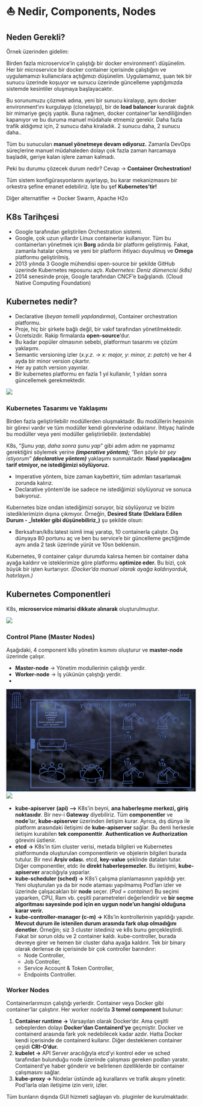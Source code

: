 # ⛵ Nedir, Components, Nodes

## Neden Gerekli?

Örnek üzerinden gidelim:

Birden fazla microservice’in çalıştığı bir docker environment’ı düşünelim. Her bir microservice bir docker container içerisinde çalıştığını ve uygulamamızı kullanıcılara açtığımızı düşünelim. Uygulamamız, şuan tek bir sunucu üzerinde koşuyor ve sunucu üzerinde güncelleme yaptığımızda sistemde kesintiler oluşmaya başlayacaktır.

Bu sorunumuzu çözmek adına, yeni bir sunucu kiralayıp, aynı docker environment’ını kurgulayıp (clonelayıp), bir de **load balancer** kurarak dağıtık bir mimariye geçiş yaptık. Buna rağmen, docker container’lar kendiliğinden kapanıyor ve bu duruma manuel müdahale etmemiz gerekir. Daha fazla trafik aldığımız için, 2 sunucu daha kiraladık. 2 sunucu daha, 2 sunucu daha..

Tüm bu sunucuları **manuel yönetmeye devam ediyoruz.** Zamanla DevOps süreçlerine manuel müdahaleden dolayı çok fazla zaman harcamaya başladık, geriye kalan işlere zaman kalmadı.

Peki bu durumu çözecek durum nedir? Cevap -> **Container Orchestration!**

Tüm sistem konfigürasyonlarını ayarlayıp, bu karar mekanizmasını bir orkestra şefine emanet edebiliriz. İşte bu şef **Kubernetes’tir!**

Diğer alternatifler -> Docker Swarm, Apache H2o

## K8s Tarihçesi

* Google tarafından geliştirilen Orchestration sistemi.
* Google, çok uzun yıllardır Linux containerlar kullanıyor. Tüm bu containerları yönetmek için **Borg** adında bir platform geliştirmiş. Fakat, zamanla hatalar çıkmış ve yeni bir platform ihtiyacı duyulmuş ve **Omega** platformu geliştirilmiş.
* 2013 yılında 3 Google mühendisi open-source bir şekilde GitHub üzerinde Kubernetes reposunu açtı. _Kubernetes: Deniz dümencisi_ _(k8s)_
* 2014 senesinde proje, Google tarafından CNCF’e bağışlandı. (Cloud Native Computing Foundation)

## Kubernetes nedir?

* Declarative (_beyan temelli yapılandırma_), Container orchestration platformu.
* Proje, hiç bir şirkete bağlı değil, bir vakıf tarafından yönetilmektedir.
* Ücretsizdir. Rakip firmalarda **open-source**’dur.
* Bu kadar popüler olmasının sebebi, platformun tasarımı ve çözüm yaklaşımı.
* Semantic versioning izler (_x.y.z. -> x: major, y: minor, z: patch_) ve her 4 ayda bir minor version çıkartır.
* Her ay patch version yayınlar.
* Bir kubernetes platformu en fazla 1 yıl kullanılır, 1 yıldan sonra güncellemek gerekmektedir.

![](<.gitbook/assets/Screen Shot 2021-12-12 at 18.26.50.png>)

### Kubernetes Tasarımı ve Yaklaşımı

Birden fazla geliştirilebilir modüllerden oluşmaktadır. Bu modüllerin hepsinin bir görevi vardır ve tüm modüller kendi görevlerine odaklanır. İhtiyaç halinde bu modüller veya yeni modüller geliştirilebilir. (extendable)

K8s, “_Şunu yap, daha sonra şunu yap_” gibi adım adım ne yapmamız gerektiğini söylemek yerine _**(imperative yöntem);** “Ben şöyle bir şey istiyorum” **(declarative yöntem)**_ yaklaşımı sunmaktadır. **Nasıl yapılacağını tarif etmiyor, ne istediğimizi söylüyoruz.**

* Imperative yöntem, bize zaman kaybettirir, tüm adımları tasarlamak zorunda kalırız.
* Declarative yöntem’de ise sadece ne istediğimizi söylüyoruz ve sonuca bakıyoruz.

Kubernetes bize ondan istediğimizi soruyor, biz söylüyoruz ve bizim istediklerimizin dışına çıkmıyor. Örneğin, **Desired State (Deklara Edilen Durum - \_İstekler gibi düşünebiliriz**\_**)** şu şekilde olsun:

* Berksafran/k8s:latest isimli imaj yaratıp, 10 containerla çalıştır. Dış dünyaya 80 portunu aç ve ben bu service’e bir güncelleme geçtiğimde aynı anda 2 task üzerinde yürüt ve 10sn beklensin.

Kubernetes, 9 container çalışır durumda kalırsa hemen bir container daha ayağa kaldırır ve isteklerimize göre platformu **optimize eder.** Bu bizi, çok büyük bir işten kurtarıyor. _(Docker’da manuel olarak ayağa kaldırıyorduk, hatırlayın.)_

## Kubernetes Componentleri

K8s, **microservice mimarisi dikkate alınarak** oluşturulmuştur.

![](<.gitbook/assets/Screen Shot 2021-12-12 at 19.23.15.png>)

### **Control Plane** (Master Nodes)

Aşağıdaki, 4 component k8s yönetim kısmını oluşturur ve **master-node** üzerinde çalışır.

* **Master-node** -> Yönetim modullerinin çalıştığı yerdir.
* **Worker-node** -> İş yükünün çalıştığı yerdir.
* 
![](<.gitbook/assets/Screen Shot 2022-07-19 at 12.17.04.png>)
![](<.gitbook/assets/Screen Shot 2021-12-12 at 18.48.28.png>)

* **kube-apiserver** **(api) –>** K8s’in beyni, **ana haberleşme merkezi, giriş noktasıdır**. Bir nev-i **Gateway** diyebiliriz. Tüm **componentler** ve **node**’lar, **kube-apiserver** üzerinden iletişim kurar. Ayrıca, dış dünya ile platform arasındaki iletişimi de **kube-apiserver** sağlar. Bu denli herkesle iletişim kurabilen **tek componenttir**. **Authentication ve Authorization** görevini üstlenir.
* **etcd** **->** K8s’in tüm cluster verisi, metada bilgileri ve Kubernetes platformunda oluşturulan componentlerin ve objelerin bilgileri burada tutulur. Bir nevi **Arşiv odası.** etcd, **key-value** şeklinde dataları tutar. Diğer componentler, etdc ile **direkt haberleşemezler.** Bu iletişimi, **kube-apiserver** aracılığıyla yaparlar.
* **kube-scheduler (sched) ->** K8s’i çalışma planlamasının yapıldığı yer. Yeni oluşturulan ya da bir node ataması yapılmamış Pod’ları izler ve üzerinde çalışacakları bir **node** seçer. (_Pod = container_) Bu seçimi yaparken, CPU, Ram vb. çeşitli parametreleri değerlendirir ve **bir seçme algoritması sayesinde pod için en uygun node’un hangisi olduğuna karar verir.**
* **kube-controller-manager (c-m) ->** K8s’in kontrollerinin yapıldığı yapıdır. **Mevcut durum ile istenilen durum arasında fark olup olmadığını denetler.** Örneğin; siz 3 cluster istediniz ve k8s bunu gerçekleştirdi. Fakat bir sorun oldu ve 2 container kaldı. kube-controller, burada devreye girer ve hemen bir cluster daha ayağa kaldırır. Tek bir binary olarak derlense de içerisinde bir çok controller barındırır:
  * Node Controller,
  * Job Controller,
  * Service Account & Token Controller,
  * Endpoints Controller.

### **Worker Nodes**

Containerlarımızın çalıştığı yerlerdir. Container veya Docker gibi container’lar çalıştırır. Her worker node’da **3 temel component** bulunur:

1. **Container runtime ->** Varsayılan olarak Docker’dır. Ama çeşitli sebeplerden dolayı **Docker’dan Containerd‘ye** geçmiştir. Docker ve containerd arasında fark yok nedebilecek kadar azdır. Hatta Docker kendi içerisinde de containerd kullanır. Diğer desteklenen container çeşidi **CRI-O’dur.**
2. **kubelet ->** API Server aracılığıyla etcd’yi kontrol eder ve sched tarafından bulunduğu node üzerinde çalışması gereken podları yaratır. Containerd’ye haber gönderir ve belirlenen özelliklerde bir container çalışmasını sağlar.
3. **kube-proxy ->** Nodelar üstünde ağ kurallarını ve trafik akışını yönetir. Pod’larla olan iletişime izin verir, izler.

Tüm bunların dışında GUI hizmeti sağlayan vb. pluginler de kurulmaktadır.

